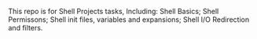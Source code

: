 This repo is for Shell Projects tasks, Including:
Shell Basics; 
Shell Permissons;
Shell init files, variables and expansions;
Shell I/O Redirection and filters.
